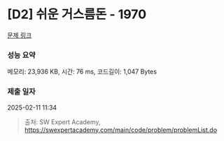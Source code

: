 # [D2] 쉬운 거스름돈 - 1970 

[문제 링크](https://swexpertacademy.com/main/code/problem/problemDetail.do?contestProbId=AV5PsIl6AXIDFAUq) 

### 성능 요약

메모리: 23,936 KB, 시간: 76 ms, 코드길이: 1,047 Bytes

### 제출 일자

2025-02-11 11:34



> 출처: SW Expert Academy, https://swexpertacademy.com/main/code/problem/problemList.do